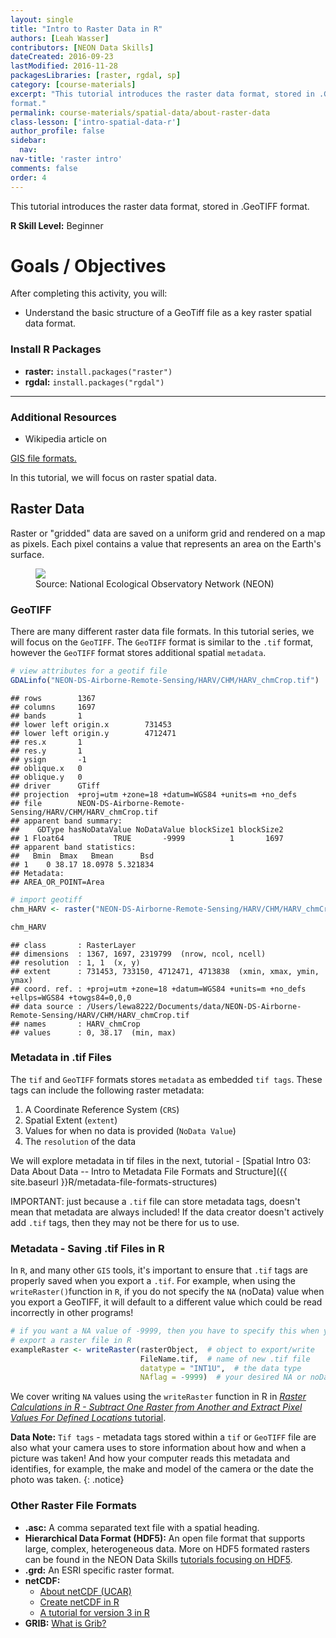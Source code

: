 ```yaml
---
layout: single
title: "Intro to Raster Data in R"
authors: [Leah Wasser]
contributors: [NEON Data Skills]
dateCreated: 2016-09-23
lastModified: 2016-11-28
packagesLibraries: [raster, rgdal, sp]
category: [course-materials]
excerpt: "This tutorial introduces the raster data format, stored in .GeoTIFF
format."
permalink: course-materials/spatial-data/about-raster-data
class-lesson: ['intro-spatial-data-r']
author_profile: false
sidebar:
  nav:
nav-title: 'raster intro'
comments: false
order: 4
---
```



This tutorial introduces the raster data format, stored in .GeoTIFF
format.

**R Skill Level:** Beginner

<div class="notice--success" markdown="1">


# Goals / Objectives

After completing this activity, you will:

* Understand the basic structure of a GeoTiff file as a key raster spatial data
format.

### Install R Packages

* **raster:** `install.packages("raster")`
* **rgdal:** `install.packages("rgdal")`


****

### Additional Resources

* Wikipedia article on
<a href="https://en.wikipedia.org/wiki/GIS_file_formats" target="_blank">
GIS file formats.</a>

</div>



In this tutorial, we will focus on raster spatial data.


## Raster Data

Raster or "gridded" data are saved on a uniform grid and rendered on a map
as pixels. Each pixel contains a value that represents an area on the Earth's
surface.

<figure>
    <a href="{{site.baseurl}}/images/dc-spatio-temporal-intro/raster_concept.png">
    <img src="{{site.baseurl}}/images/dc-spatio-temporal-intro/raster_concept.png">
    </a>
    <figcaption> Source: National Ecological Observatory Network (NEON)
    </figcaption>
</figure>


### GeoTIFF

There are many different raster data file formats. In this tutorial series, we
will focus on the `GeoTIFF`. The `GeoTIFF` format is similar to the `.tif`
format, however the `GeoTIFF` format stores additional spatial `metadata`.


```r
# view attributes for a geotif file
GDALinfo("NEON-DS-Airborne-Remote-Sensing/HARV/CHM/HARV_chmCrop.tif")
```

```
## rows        1367 
## columns     1697 
## bands       1 
## lower left origin.x        731453 
## lower left origin.y        4712471 
## res.x       1 
## res.y       1 
## ysign       -1 
## oblique.x   0 
## oblique.y   0 
## driver      GTiff 
## projection  +proj=utm +zone=18 +datum=WGS84 +units=m +no_defs 
## file        NEON-DS-Airborne-Remote-Sensing/HARV/CHM/HARV_chmCrop.tif 
## apparent band summary:
##    GDType hasNoDataValue NoDataValue blockSize1 blockSize2
## 1 Float64           TRUE       -9999          1       1697
## apparent band statistics:
##   Bmin  Bmax   Bmean      Bsd
## 1    0 38.17 18.0978 5.321834
## Metadata:
## AREA_OR_POINT=Area
```

```r
# import geotiff
chm_HARV <- raster("NEON-DS-Airborne-Remote-Sensing/HARV/CHM/HARV_chmCrop.tif")

chm_HARV
```

```
## class       : RasterLayer 
## dimensions  : 1367, 1697, 2319799  (nrow, ncol, ncell)
## resolution  : 1, 1  (x, y)
## extent      : 731453, 733150, 4712471, 4713838  (xmin, xmax, ymin, ymax)
## coord. ref. : +proj=utm +zone=18 +datum=WGS84 +units=m +no_defs +ellps=WGS84 +towgs84=0,0,0 
## data source : /Users/lewa8222/Documents/data/NEON-DS-Airborne-Remote-Sensing/HARV/CHM/HARV_chmCrop.tif 
## names       : HARV_chmCrop 
## values      : 0, 38.17  (min, max)
```


### Metadata in .tif Files

The `tif` and `GeoTIFF` formats stores `metadata` as embedded `tif tags`. These
tags can include the following raster metadata:

1. A Coordinate Reference System (`CRS`)
2. Spatial Extent (`extent`)
3. Values for when no data is provided (`NoData Value`)
4. The `resolution` of the data


We will explore metadata in tif files in the next, tutorial -
[Spatial Intro 03: Data About Data -- Intro to Metadata File Formats and Structure]({{ site.baseurl }}R/metadata-file-formats-structures)

IMPORTANT: just because a `.tif` file can store metadata tags, doesn't mean
that metadata are always included! If the data creator doesn't actively add
`.tif` tags, then they may not be there for us to use.

### Metadata - Saving .tif Files in R

In `R`, and many other `GIS` tools, it's important to ensure that `.tif` tags
are properly saved when you export a `.tif`. For example, when using the
`writeRaster()`function in `R`, if you do not specify the `NA` (noData) value
when you export a GeoTIFF, it will default to a different value which could be
read incorrectly in other programs!


```r
# if you want a NA value of -9999, then you have to specify this when you
# export a raster file in R
exampleRaster <- writeRaster(rasterObject,  # object to export/write
                             FileName.tif,  # name of new .tif file
                             datatype = "INT1U",  # the data type
                             NAflag = -9999)  # your desired NA or noData value
```

We cover writing `NA` values using the `writeRaster` function in R in
[*Raster Calculations in R - Subtract One Raster from Another and Extract Pixel Values For Defined Locations* tutorial](http://neondataskills.org/R/Raster-Calculations-In-R).

<i class="fa fa-star"></i> **Data Note:** `Tif tags` - metadata tags stored
within a `tif` or `GeoTIFF` file are also what your camera uses to store
information about how and when a picture was taken! And how your computer reads
this metadata and identifies, for example, the make and model of the camera or
the date the photo was taken.
{: .notice}

### Other Raster File Formats

* **.asc:** A comma separated text file with a spatial heading.
* **Hierarchical Data Format (HDF5):** An open file format that supports large,
complex, heterogeneous data. More on HDF5 formated rasters can be found in the
NEON Data Skills [tutorials focusing on HDF5](http://neondataskills.org/HDF5/).
* **.grd:** An ESRI specific raster format.
* **netCDF:**
    + <a href="http://www.unidata.ucar.edu/software/netcdf/docs/faq.html" target="_blank">About netCDF (UCAR)</a>
    + <a href="https://publicwiki.deltares.nl/display/OET/Creating+a+netCDF+file+with+R" target="_blank">Create netCDF in R</a>
    + <a href="http://geog.uoregon.edu/bartlein/courses/geog607/Rmd/netCDF_01.htm" target="_blank">A tutorial for version 3 in R</a>
* **GRIB:** <a href="http://luckgrib.com/tutorials/2015/07/23/what-is-grib.html" target="_blank">What is Grib?</a>

